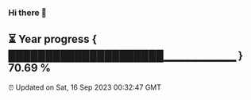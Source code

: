 ### Hi there 👋
⏳ Year progress { █████████████████████▁▁▁▁▁▁▁▁▁ } 70.69 %
---
⏰ Updated on Sat, 16 Sep 2023 00:32:47 GMT

